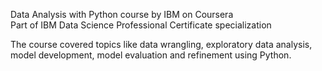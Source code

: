 Data Analysis with Python course by IBM on Coursera <br>
Part of IBM Data Science Professional Certificate specialization

The course covered topics like data wrangling, exploratory data analysis, model development, model evaluation and refinement using Python.
